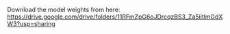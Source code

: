 Download the model weights from here: https://drive.google.com/drive/folders/11RFmZpG6oJDrcqzBS3_Za5iitlmGdXW3?usp=sharing
